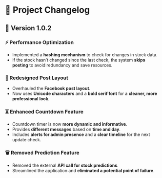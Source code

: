 # 📢 Project Changelog

## 📝 Version 1.0.2

### ⚡ Performance Optimization
- Implemented a **hashing mechanism** to check for changes in stock data.  
- If the stock hasn’t changed since the last check, the system **skips posting** to avoid redundancy and save resources.

### 🎨 Redesigned Post Layout
- Overhauled the **Facebook post layout**.  
- Now uses **Unicode characters** and a **bold serif font** for a **cleaner, more professional look**.

### ⏳ Enhanced Countdown Feature
- Countdown timer is now **more dynamic and informative**.  
- Provides **different messages** based on **time and day**.  
- Includes **alerts for admin presence** and a **clear timeline** for the next update check.

### 🗑️ Removed Prediction Feature
- Removed the external **API call for stock predictions**.  
- Streamlined the application and **eliminated a potential point of failure**.
